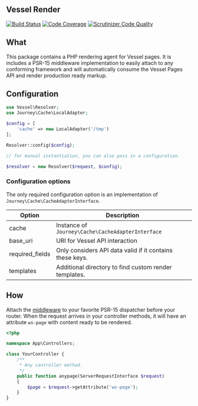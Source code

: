 Vessel Render
-------------
[![Build Status](https://travis-ci.org/journeygroup/vessel-render.svg?branch=master)](https://travis-ci.org/journeygroup/vessel-render)
[![Code Coverage](https://scrutinizer-ci.com/g/journeygroup/vessel-render/badges/coverage.png?b=master)](https://scrutinizer-ci.com/g/journeygroup/vessel-render/?branch=master)
[![Scrutinizer Code Quality](https://scrutinizer-ci.com/g/journeygroup/vessel-render/badges/quality-score.png?b=master)](https://scrutinizer-ci.com/g/journeygroup/vessel-render/?branch=master)

## What

This package contains a PHP rendering agent for Vessel pages. It is includes a
PSR-15 middleware implementation to easily attach to any conforming framework
and will automatically consume the Vessel Pages API and render production ready
markup.

## Configuration

```php
use Vessel\Resolver;
use Journey\Cache\LocalAdapter;

$config = [
    'cache' => new LocalAdapter('/tmp')
];

Resolver::config($config);

// for manual instantiation, you can also pass in a configuration.

$resolver = new Resolver($request, $config);
```
### Configuration options

The only required configuration option is an implementation of 
`Journey\Cache\CacheAdapterInterface`.

Option          | Description
----------------|---------------------------------------
cache           | Instance of `Journey\Cache\CacheAdapterInterface`
base_uri        | URI for Vessel API interaction
required_fields | Only considers API data valid if it contains these keys.
templates       | Additional directory to find custom render templates.

## How

Attach the [middleware](/src/Middleware.php) to your favorite PSR-15 dispatcher 
before your router. When the request arrives in your controller methods, it will
have an attribute `ws-page` with content ready to be rendered.

```php
<?php

namespace App\Controllers;

class YourController {
    /**
     * Any controller method.
     */
    public function anypage(ServerRequestInterface $request)
    {
        $page = $request->getAttribute('ws-page');
    }
}
```